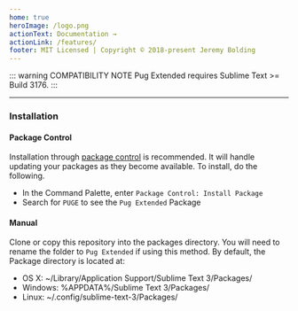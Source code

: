 ```yaml
---
home: true
heroImage: /logo.png
actionText: Documentation →
actionLink: /features/
footer: MIT Licensed | Copyright © 2018-present Jeremy Bolding
---
```


::: warning COMPATIBILITY NOTE
Pug Extended requires Sublime Text >= Build 3176.
:::

***

### Installation

#### Package Control

Installation through [package control](http://wbond.net/sublime_packages/package_control) is recommended. It will handle updating your packages as they become available. To install, do the following.

* In the Command Palette, enter `Package Control: Install Package`
* Search for `PUGE` to see the `Pug Extended` Package

#### Manual
Clone or copy this repository into the packages directory. You will need to rename the folder to `Pug Extended` if using this method. By default, the Package directory is located at:

* OS X: ~/Library/Application Support/Sublime Text 3/Packages/
* Windows: %APPDATA%/Sublime Text 3/Packages/
* Linux: ~/.config/sublime-text-3/Packages/

